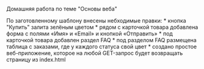 Домашняя работа по теме "Основы веба"

По заготовленному шаблону внесены небходимые правки:
      * кнопка "Купить" залита зелёным цветом
      * рядом с карточкой товара добавлена форма с полями «Имя» и «Email» и кнопкой «Отправить»
      * под карточкой товара добавлен раздел FAQ
      * под разделом FAQ размещена таблица с заказами, где у каждого статуса свой цвет
      * создано простое веб-приложение, которое на любой GET-запрос будет возвращать страницу из index.html
